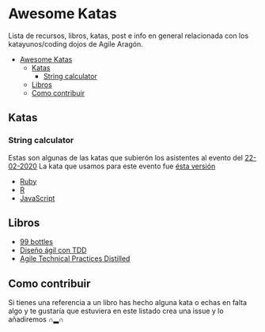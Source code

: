 # Awesome Katas

Lista de recursos, libros, katas, post e info en general relacionada con los katayunos/coding dojos de Agile Aragón.

- [Awesome Katas](#awesome-katas)
    - [Katas](#katas)
      - [String calculator](#string-calculator)
    - [Libros](#libros)
    - [Como contribuir](#como-contribuir)




## Katas

### String calculator
Estas son algunas de las katas que subierón los asistentes al evento del [22-02-2020](https://www.meetup.com/es-ES/agilearagon/events/268780252/)
La kata que usamos para este evento fue [ésta versión](https://katalyst.codurance.com/string-calculator)
  - [Ruby](https://github.com/danilat/string-calculator-katayuno)
  - [R](https://github.com/MuDestructor/string-calculator-katayuno)
  - [JavaScript](https://github.com/agualis/string-calculator-kata-js)

## Libros
  - [99 bottles](https://www.sandimetz.com/99bottles)
  - [Diseño ágil con TDD](https://leanpub.com/tdd-en-castellano)
  - [Agile Technical Practices Distilled](https://leanpub.com/agiletechnicalpracticesdistilled)

## Como contribuir
Si tienes una referencia a un libro has hecho alguna kata o echas en falta algo y te gustaría que estuviera en este listado crea una issue y lo añadiremos ∩▂∩
